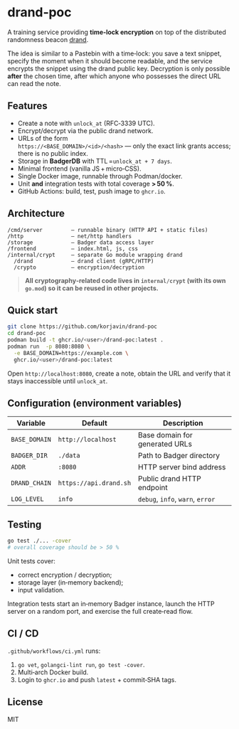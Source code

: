 # drand‑poc

A training service providing **time‑lock encryption** on top of the distributed randomness beacon [drand](https://drand.love/).

The idea is similar to a Pastebin with a time‑lock: you save a text snippet, specify the moment when it should become readable, and the service encrypts the snippet using the drand public key. Decryption is only possible **after** the chosen time, after which anyone who possesses the direct URL can read the note.

## Features

- Create a note with `unlock_at` (RFC‑3339 UTC).
- Encrypt/decrypt via the public drand network.
- URLs of the form  
  `https://<BASE_DOMAIN>/<id>/<hash>` — only the exact link grants access; there is no public index.
- Storage in **BadgerDB** with TTL =`unlock_at + 7 days`.
- Minimal frontend (vanilla JS + micro‑CSS).
- Single Docker image, runnable through Podman/docker.
- Unit **and** integration tests with total coverage **> 50 %**.
- GitHub Actions: build, test, push image to `ghcr.io`.

## Architecture

```text
/cmd/server         – runnable binary (HTTP API + static files)
/http               – net/http handlers
/storage            – Badger data access layer
/frontend           – index.html, js, css
/internal/crypt     – separate Go module wrapping drand
  /drand            – drand client (gRPC/HTTP)
  /crypto           – encryption/decryption
```

> **All cryptography‑related code lives in `internal/crypt`
> (with its own `go.mod`) so it can be reused in other projects.**

## Quick start

```bash
git clone https://github.com/korjavin/drand-poc
cd drand-poc
podman build -t ghcr.io/<user>/drand-poc:latest .
podman run  -p 8080:8080 \
  -e BASE_DOMAIN=https://example.com \
  ghcr.io/<user>/drand-poc:latest
```

Open `http://localhost:8080`, create a note, obtain the URL and verify that it stays inaccessible until `unlock_at`.

## Configuration (environment variables)

| Variable      | Default                | Description                       |
|---------------|------------------------|-----------------------------------|
| `BASE_DOMAIN` | `http://localhost`     | Base domain for generated URLs    |
| `BADGER_DIR`  | `./data`               | Path to Badger directory          |
| `ADDR`        | `:8080`                | HTTP server bind address          |
| `DRAND_CHAIN` | `https://api.drand.sh` | Public drand HTTP endpoint        |
| `LOG_LEVEL`   | `info`                 | `debug`, `info`, `warn`, `error`  |

## Testing

```bash
go test ./... -cover
# overall coverage should be > 50 %
```

Unit tests cover:

- correct encryption / decryption;
- storage layer (in‑memory backend);
- input validation.

Integration tests start an in‑memory Badger instance, launch the HTTP server on a random port, and exercise the full create‑read flow.

## CI / CD

`.github/workflows/ci.yml` runs:

1. `go vet`, `golangci-lint run`, `go test -cover`.
2. Multi‑arch Docker build.
3. Login to `ghcr.io` and push `latest` + commit‑SHA tags.

## License

MIT
